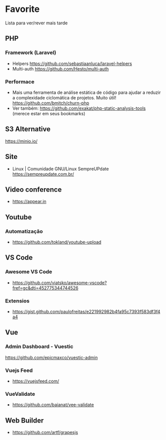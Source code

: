 # Favorite
Lista para ver/rever mais tarde


## PHP
### Framework (Laravel)
- Helpers
    https://github.com/sebastiaanluca/laravel-helpers
- Multi-auth
    https://github.com/Hesto/multi-auth

### Performace
- Mais uma ferramenta de análise estática de código para ajudar a reduzir a complexidade ciclomática de projetos. Muito útil!
https://github.com/bmitch/churn-php
 - Ver também: https://github.com/exakat/php-static-analysis-tools (merece estar em seus bookmarks)

## S3 Alternative
https://minio.io/

## Site
- Linux | Comunidade GNU/Linux SempreUPdate
      https://sempreupdate.com.br/

## Video conference
- https://appear.in

## Youtube
### Automatização
- https://github.com/tokland/youtube-upload

## VS Code
###  Awesome VS Code
- https://github.com/viatsko/awesome-vscode?fref=gc&dti=452775344744526

### Extensios
- https://gist.github.com/paulofreitas/e221992982b4fa95c7393f583df3f4a4

## Vue
### Admin Dashboard - Vuestic
https://github.com/epicmaxco/vuestic-admin

### Vuejs Feed
- https://vuejsfeed.com/

### VueValidate
- https://github.com/baianat/vee-validate

## Web Builder
- https://github.com/artf/grapesjs
